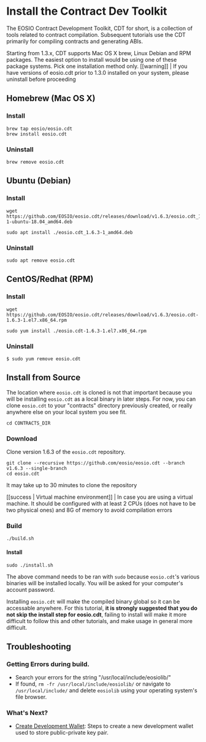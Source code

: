# Install the Contract Dev Toolkit



The EOSIO Contract Development Toolkit, CDT for short, is a collection of tools related to contract compilation. Subsequent tutorials use the CDT primarily for compiling contracts and generating ABIs.

Starting from 1.3.x, CDT supports Mac OS X brew, Linux Debian and RPM packages. The easiest option to install would be using one of these package systems. Pick one installation method only. \[\[warning\]\] \| If you have versions of eosio.cdt prior to 1.3.0 installed on your system, please uninstall before proceeding

## Homebrew \(Mac OS X\)

### Install

```text
brew tap eosio/eosio.cdt
brew install eosio.cdt
```

### Uninstall

```text
brew remove eosio.cdt
```

## Ubuntu \(Debian\)

### Install

```text
wget https://github.com/EOSIO/eosio.cdt/releases/download/v1.6.3/eosio.cdt_1.6.3-1-ubuntu-18.04_amd64.deb

sudo apt install ./eosio.cdt_1.6.3-1_amd64.deb
```

### Uninstall

```text
sudo apt remove eosio.cdt
```

## CentOS/Redhat \(RPM\)

### Install

```text
wget https://github.com/EOSIO/eosio.cdt/releases/download/v1.6.3/eosio.cdt-1.6.3-1.el7.x86_64.rpm

sudo yum install ./eosio.cdt-1.6.3-1.el7.x86_64.rpm
```

### Uninstall

```text
$ sudo yum remove eosio.cdt
```

## Install from Source

The location where `eosio.cdt` is cloned is not that important because you will be installing `eosio.cdt` as a local binary in later steps. For now, you can clone `eosio.cdt` to your "contracts" directory previously created, or really anywhere else on your local system you see fit.

```text
cd CONTRACTS_DIR
```

### Download

Clone version 1.6.3 of the `eosio.cdt` repository.

```text
git clone --recursive https://github.com/eosio/eosio.cdt --branch v1.6.3 --single-branch
cd eosio.cdt
```

It may take up to 30 minutes to clone the repository

\[\[success \| Virtual machine environment\]\] \| In case you are using a virtual machine. It should be configured with at least 2 CPUs \(does not have to be two physical ones\) and 8G of memory to avoid compilation errors

### Build

```text
./build.sh
```

#### Install

```text
sudo ./install.sh
```

The above command needs to be ran with `sudo` because `eosio.cdt`'s various binaries will be installed locally. You will be asked for your computer's account password.

Installing `eosio.cdt` will make the compiled binary global so it can be accessable anywhere. For this tutorial, **it is strongly suggested that you do not skip the install step for eosio.cdt**, failing to install will make it more difficult to follow this and other tutorials, and make usage in general more difficult.

## Troubleshooting

### Getting Errors during build.

* Search your errors for the string "/usr/local/include/eosiolib/"
* If found, `rm -fr /usr/local/include/eosiolib/` or navigate to `/usr/local/include/` and delete `eosiolib` using your operating system's file browser.

### What's Next?

* [Create Development Wallet](create-development-wallet.md): Steps to create a new development wallet used to store public-private key pair.

